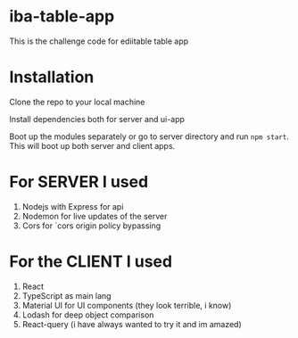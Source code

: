 # iba-table-app
This is the challenge code for ediitable table app

# Installation

Clone the repo to your local machine

Install dependencies both for server and ui-app

Boot up the modules separately or go to server directory and run `npm start`. This will boot up both server and client apps.

# For SERVER I used
1) Nodejs with Express for api
2) Nodemon for live updates of the server
3) Cors for `cors origin policy bypassing

# For the CLIENT I used
1) React
2) TypeScript as main lang
3) Material UI for UI components (they look terrible, i know)
4) Lodash for deep object comparison
5) React-query (i have always wanted to try it and im amazed)
